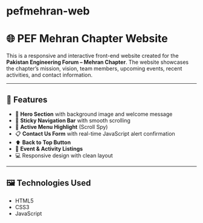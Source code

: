 # pefmehran-web
# 🌐 PEF Mehran Chapter Website

This is a responsive and interactive front-end website created for the **Pakistan Engineering Forum – Mehran Chapter**. The website showcases the chapter’s mission, vision, team members, upcoming events, recent activities, and contact information.

---

## 🔧 Features

- 🎯 **Hero Section** with background image and welcome message
- 📌 **Sticky Navigation Bar** with smooth scrolling
- 🧭 **Active Menu Highlight** (Scroll Spy)
- 📋 **Contact Us Form** with real-time JavaScript alert confirmation
- ⬆️ **Back to Top Button**
- 📅 **Event & Activity Listings**
- 💻 Responsive design with clean layout

---

## 🖼️ Technologies Used

- HTML5
- CSS3
- JavaScript



